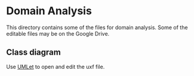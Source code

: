 # Domain Analysis

This directory contains some of the files for domain analysis. Some of the editable files may be on the Google Drive.

## Class diagram

Use [UMLet](https://www.umlet.com/) to open and edit the uxf file.
